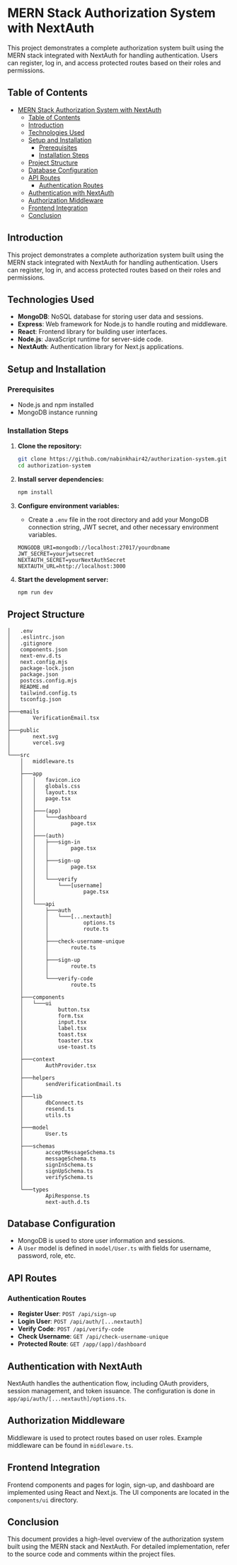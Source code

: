 # MERN Stack Authorization System with NextAuth

This project demonstrates a complete authorization system built using the MERN stack integrated with NextAuth for handling authentication. Users can register, log in, and access protected routes based on their roles and permissions.

## Table of Contents
- [MERN Stack Authorization System with NextAuth](#mern-stack-authorization-system-with-nextauth)
  - [Table of Contents](#table-of-contents)
  - [Introduction](#introduction)
  - [Technologies Used](#technologies-used)
  - [Setup and Installation](#setup-and-installation)
    - [Prerequisites](#prerequisites)
    - [Installation Steps](#installation-steps)
  - [Project Structure](#project-structure)
  - [Database Configuration](#database-configuration)
  - [API Routes](#api-routes)
    - [Authentication Routes](#authentication-routes)
  - [Authentication with NextAuth](#authentication-with-nextauth)
  - [Authorization Middleware](#authorization-middleware)
  - [Frontend Integration](#frontend-integration)
  - [Conclusion](#conclusion)

## Introduction

This project demonstrates a complete authorization system built using the MERN stack integrated with NextAuth for handling authentication. Users can register, log in, and access protected routes based on their roles and permissions.

## Technologies Used

- **MongoDB**: NoSQL database for storing user data and sessions.
- **Express**: Web framework for Node.js to handle routing and middleware.
- **React**: Frontend library for building user interfaces.
- **Node.js**: JavaScript runtime for server-side code.
- **NextAuth**: Authentication library for Next.js applications.

## Setup and Installation

### Prerequisites

- Node.js and npm installed
- MongoDB instance running

### Installation Steps

1. **Clone the repository:**
    ```sh
    git clone https://github.com/nabinkhair42/authorization-system.git
    cd authorization-system

    ```

2. **Install server dependencies:**
    ```sh
    npm install
    ```

3. **Configure environment variables:**
    - Create a `.env` file in the root directory and add your MongoDB connection string, JWT secret, and other necessary environment variables.

    ```env
    MONGODB_URI=mongodb://localhost:27017/yourdbname
    JWT_SECRET=yourjwtsecret
    NEXTAUTH_SECRET=yourNextAuthSecret
    NEXTAUTH_URL=http://localhost:3000
    ```

4. **Start the development server:**
    ```sh
    npm run dev
    ```

## Project Structure

```Auth.
│   .env
│   .eslintrc.json
│   .gitignore
│   components.json
│   next-env.d.ts
│   next.config.mjs
│   package-lock.json
│   package.json
│   postcss.config.mjs
│   README.md
│   tailwind.config.ts
│   tsconfig.json
│
├───emails
│       VerificationEmail.tsx
│
├───public
│       next.svg
│       vercel.svg
│
└───src
    │   middleware.ts
    │
    ├───app
    │   │   favicon.ico
    │   │   globals.css
    │   │   layout.tsx
    │   │   page.tsx
    │   │
    │   ├───(app)
    │   │   └───dashboard
    │   │           page.tsx
    │   │
    │   ├───(auth)
    │   │   ├───sign-in
    │   │   │       page.tsx
    │   │   │
    │   │   ├───sign-up
    │   │   │       page.tsx
    │   │   │
    │   │   └───verify
    │   │       └───[username]
    │   │               page.tsx
    │   │
    │   └───api
    │       ├───auth
    │       │   └───[...nextauth]
    │       │           options.ts
    │       │           route.ts
    │       │
    │       ├───check-username-unique
    │       │       route.ts
    │       │
    │       ├───sign-up
    │       │       route.ts
    │       │
    │       └───verify-code
    │               route.ts
    │
    ├───components
    │   └───ui
    │           button.tsx
    │           form.tsx
    │           input.tsx
    │           label.tsx
    │           toast.tsx
    │           toaster.tsx
    │           use-toast.ts
    │
    ├───context
    │       AuthProvider.tsx
    │
    ├───helpers
    │       sendVerificationEmail.ts
    │
    ├───lib
    │       dbConnect.ts
    │       resend.ts
    │       utils.ts
    │
    ├───model
    │       User.ts
    │
    ├───schemas
    │       acceptMessageSchema.ts
    │       messageSchema.ts
    │       signInSchema.ts
    │       signUpSchema.ts
    │       verifySchema.ts
    │
    └───types
            ApiResponse.ts
            next-auth.d.ts
```
## Database Configuration

- MongoDB is used to store user information and sessions.
- A `User` model is defined in `model/User.ts` with fields for username, password, role, etc.

## API Routes

### Authentication Routes

- **Register User**: `POST /api/sign-up`
- **Login User**: `POST /api/auth/[...nextauth]`
- **Verify Code**: `POST /api/verify-code`
- **Check Username**: `GET /api/check-username-unique`
- **Protected Route**: `GET /app/(app)/dashboard`

## Authentication with NextAuth

NextAuth handles the authentication flow, including OAuth providers, session management, and token issuance. The configuration is done in `app/api/auth/[...nextauth]/options.ts`.

## Authorization Middleware

Middleware is used to protect routes based on user roles. Example middleware can be found in `middleware.ts`.

## Frontend Integration

Frontend components and pages for login, sign-up, and dashboard are implemented using React and Next.js. The UI components are located in the `components/ui` directory.

## Conclusion

This document provides a high-level overview of the authorization system built using the MERN stack and NextAuth. For detailed implementation, refer to the source code and comments within the project files.
